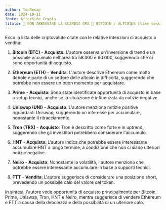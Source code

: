 ```yaml
---
author: YouRecap
date: 2024-10-11
fonte: AfterSide Crypto
titolo: 🚨 NON ABBASSARE LA GUARDIA ORA 🚨 BITCOIN / ALTCOINS [time sensitive]
---
```


Ecco la lista delle criptovalute citate con le relative intenzioni di acquisto o vendita:

1. **Bitcoin (BTC)** - **Acquisto**: L'autore osserva un'inversione di trend e un possibile accumulo nell'area tra 58.000 e 60.000, suggerendo che ci sono opportunità di acquisto.

2. **Ethereum (ETH)** - **Vendita**: L'autore descrive Ethereum come molto debole e parte di un settore delle altcoin in difficoltà, suggerendo che potrebbe non essere un buon momento per acquistare.

3. **Prime** - **Acquisto**: Sono state identificate opportunità di acquisto in base a setup tecnici, anche se la situazione è influenzata da notizie negative.

4. **Uniswap (UNI)** - **Acquisto**: L'autore menziona notizie positive riguardanti Uniswap, suggerendo un interesse per accumulare, nonostante il ritracciamento.

5. **Tron (TRX)** - **Acquisto**: Tron è descritto come forte e in uptrend, suggerendo che gli investitori potrebbero considerare l'accumulo.

6. **HNT** - **Acquisto**: L'autore indica che potrebbe essere interessante accumulare HNT a lungo termine, a condizione che non ci siano ulteriori notizie negative.

7. **Neiro** - **Acquisto**: Nonostante la volatilità, l'autore menziona che potrebbe essere interessante accumulare in base a supporti tecnici.

8. **FTT** - **Vendita**: L'autore suggerisce di considerare una posizione short, prevedendo un possibile calo del valore del token.

In sintesi, l'autore vede opportunità di acquisto principalmente per Bitcoin, Prime, Uniswap, Tron, HNT e Neiro, mentre suggerisce di vendere Ethereum e FTT a causa della debolezza e della possibilità di un ulteriore calo.
